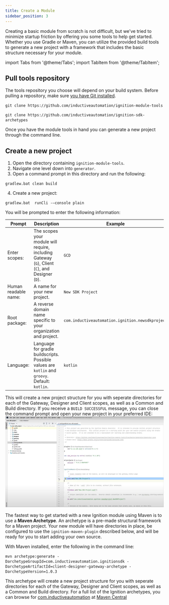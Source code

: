 ```yaml
---
title: Create a Module
sidebar_position: 3
---
```

Creating a basic module from scratch is not difficult, but we've tried to minimize startup friction by offering you some tools to help get started. Whether you use Gradle or Maven, you can utilize the provided build tools to generate a new project with a framework that includes the basic structure necessary for your module.

import Tabs from '@theme/Tabs';
import TabItem from '@theme/TabItem';

## Pull tools repository
The tools repository you choose will depend on your build system. Before pulling a repository, make sure [you have Git installed](https://git-scm.com/downloads).

<Tabs groupId="buildTools">
  <TabItem value="gradle" label="Gradle">

```
git clone https://github.com/inductiveautomation/ignition-module-tools
```

  </TabItem>

  <TabItem value="maven" label="Maven">

```
git clone https://github.com/inductiveautomation/ignition-sdk-archetypes
```

  </TabItem>
  </Tabs>  

Once you have the module tools in hand you can generate a new project through the command line.    
## Create a new project


  <Tabs groupId="buildTools">
  <TabItem value="gradle" label="Gradle">

1. Open the directory containing `ignition-module-tools`.
2. Navigate one level down into `generator`.
3. Open a command prompt in this directory and run the following:
  ```
  gradlew.bat clean build
  ```
4. Create a new project:

  ```
  gradlew.bat  runCli -–console plain
  ```

You will be prompted to enter the following information:

| Prompt | Description | Example |
|--------|-------------|---------|
| Enter scopes: | The scopes your module will require, including Gateway (`G`), Client (`C`), and Designer (`D`). | `GCD` |
| Human readable name: | A name for your new project. | `New SDK Project` |
| Root package: | A reverse domain name specific to your organization and project. | `com.inductiveautomation.ignition.newsdkproject` |
| Language: | Language for gradle buildscripts. Possible values are `kotlin` and `groovy`. Default: `kotlin`. | `kotlin` |

This will create a new project structure for you with seperate directories for each of the Gateway, Designer and Client scopes, as well as a Common and Build directory. If you receive a `BUILD SUCCESSFUL` message, you can close the command prompt and open your new project in your preferred IDE:
![IntelliJ IDE with New SDK Project open](new-sdk-project.jpg)
 
  </TabItem>

  <TabItem value="maven" label="Maven">

The fastest way to get started with a new Ignition module using Maven is to use a **Maven Archetype**. An archetype is a pre-made structural framework for a Maven project. Your new module will have directories in place, be configured to use the `ignition-maven-plugin` described below, and will be ready for you to start adding your own source. 

With Maven installed, enter the following in the command line:
```
mvn archetype:generate -DarchetypeGroupId=com.inductiveautomation.ignitionsdk -DarchetypeArtifactId=client-designer-gateway-archetype -DarchetypeVersion=1.0.3
```
This archetype will create a new project structure for you with seperate directories for each of the Gateway, Designer and Client scopes, as well as a Common and Build directory. For a full list of the Ignition archetypes, you can browse for [com.inductiveautomation](http://search.maven.org/#search%7Cga%7C1%7Ccom.inductiveautomation) at [Maven Central](http://maven.org/)
  </TabItem>
  </Tabs>

